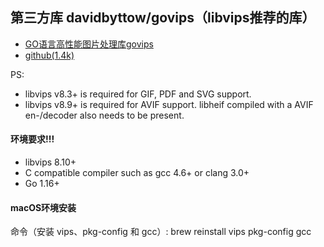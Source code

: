 ## 第三方库 davidbyttow/govips（libvips推荐的库）

- [GO语言高性能图片处理库govips](https://www.bilibili.com/video/BV1L14y1i7iG/)
- [github(1.4k)](https://github.com/davidbyttow/govips)

PS:

- libvips v8.3+ is required for GIF, PDF and SVG support.
- libvips v8.9+ is required for AVIF support. libheif compiled with a AVIF en-/decoder also needs to be present.

#### 环境要求!!!

- libvips 8.10+
- C compatible compiler such as gcc 4.6+ or clang 3.0+
- Go 1.16+

#### macOS环境安装

命令（安装 vips、pkg-config 和 gcc）: brew reinstall vips pkg-config gcc
